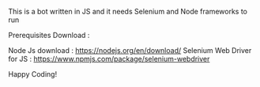 This is a bot written in JS and it needs Selenium and Node frameworks to run


Prerequisites Download : 

Node Js download : https://nodejs.org/en/download/
Selenium Web Driver for JS : https://www.npmjs.com/package/selenium-webdriver

Happy Coding!
